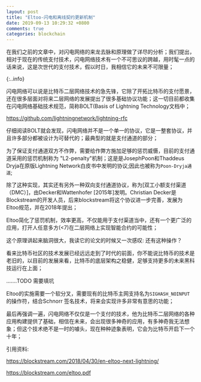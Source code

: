 ```yaml
---
layout: post
title: "Eltoo-闪电和离线契约更新机制"
date: 2019-09-13 10:29:32 +0800
comments: true
categories: blockchain
---
```


在我们之前的文章中，对闪电网络的来龙去脉和原理做了详尽的分析；我们提出，相对于现在的传统支付技术，闪电网络技术有一个不可思议的跨越，用时髦一点的话来说，这是次世代的支付技术，假以时日，我相信它的未来不可限量；

{:..info}

闪电网络可以说是比特币二层网络技术的急先锋，它除了开拓比特币的支付愿景，还在很多层面对将来二层网络的发展提出了很多基础协议功能；这一切目前都收集在闪电网络基础技术规范，简称BOLT(Basis of Lightning Technology文档中；

https://github.com/lightningnetwork/lightning-rfc

<!-- more -->

仔细阅读BOLT就会发现，闪电网络并不是一个单一的协议，它是一整套协议，并且许多部分都被设计为可替代的；最典型的就是支付通道的部分；

为了保证支付通道双方不作弊，需要给作弊方施加足够的惩罚威慑，目前的支付通道采用的惩罚机制称为 "L2-penalty"机制；这是是JosephPoon和Thaddeus Dryja在原版Lightning Network白皮书中发明的协议;因此也被称为`Poon-Dryja通道`;

除了这种实现，其实还有另外一种双向支付通道协议，称为[双工小额支付渠道（DMC）]，由Decker和Wattenhofer [2015年]发明。Christian Decker是Blockstream的开发人员，后来blockstream将这个协议进一步完善，发展为Eltoo规范，并在2018年提出；

Eltoo简化了惩罚机制，效率更高，不仅能用于支付渠道当中，还有一个更广泛的应用，打开人任意多方(<7)在二层网络上实现智能合约的可能性；

这个原理讲起来脑洞很大，我读它的论文的时候又一次感叹: 还有这种操作？

看来比特币社区的技术发展已经远远走到了时代的前面，你不能说比特币的技术是老旧的，以目前的发展来看，比特币的底层架构之稳健，足够支持更多的未来黑科技运行在上面；


.......TODO 需要填坑


Eltoo的实施需要一个软分叉，需要现有的比特币主网支持名为`SIGHASH_NOINPUT`的操作符，结合Schnorr 签名技术，将来会实现许多非常有意思的功能；


最后再强调一遍，闪电网络不仅仅是一个支付的技术，他为比特币二层网络的各种应用构建提供了基础，相信在未来，会出现很多神奇的应用，有多神奇我无法想象；但这个技术绝不是一时的噱头，现在种种迹象表明，它会为比特币开启下一个十年；


引用资料:

https://blockstream.com/2018/04/30/en-eltoo-next-lightning/

https://blockstream.com/eltoo.pdf
